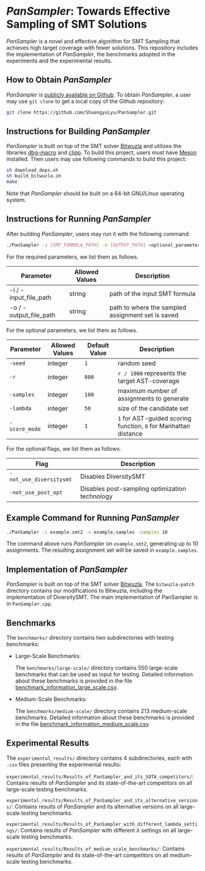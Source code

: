 # *PanSampler*: Towards Effective Sampling of SMT Solutions

*PanSampler* is a novel and effective algorithm for SMT Sampling that achieves high target coverage with fewer solutions.
This repository includes the implementation of *PanSampler*, the benchmarks adopted in the experiments and the experimental results.

## How to Obtain *PanSampler*

*PanSampler* is [publicly available on Github](https://github.com/ShuangyuLyu/PanSampler). To obtain *PanSampler*, a user may use `git clone` to get a local copy of the Github repository:

```sh
git clone https://github.com/ShuangyuLyu/PanSampler.git
```

## Instructions for Building *PanSampler*

*PanSampler* is built on top of the SMT solver [Bitwuzla](https://github.com/bitwuzla) and utilizes the libraries [dbg-macro](https://github.com/sharkdp/dbg-macro) and [clipp](https://github.com/muellan/clipp).
To build this project, users must have [Meson](https://github.com/mesonbuild/meson) installed. Then users may use following commands to build this project:

```sh
sh download_deps.sh
sh build_bitwuzla.sh
make
```

Note that *PanSampler* should be built on a 64-bit GNU/Linux operating system.

## Instructions for Running *PanSampler*

After building *PanSampler*, users may run it with the following command:

```sh
./PanSampler -i [SMT_FORMULA_PATH] -o [OUTPUT_PATH] <optional_parameters>
```

For the required parameters, we list them as follows.

| Parameter | Allowed Values | Description |
| --- | --- | --- |
| -i / -input_file_path | string | path of the input SMT formula |
| -o / -output_file_path | string | path to where the sampled assignment set is saved |

For the optional parameters, we list them as follows.

| Parameter | Allowed Values | Default Value | Description | 
| --- | --- | --- | --- |
| `-seed` | integer | `1` | random seed |
| `-r` | integer | `800` | `r / 1000` represents the target AST-coverage |
| `-samples` | integer | `100` | maximum number of assignments to generate |
| `-lambda` | integer | `50` | size of the candidate set |
| `-score_mode` | integer | `1` | `1` for AST-guided scoring function, `0` for Manhattan distance |

For the optional flags, we list them as follows.

| Flag | Description |
| --- | --- |
| `-not_use_diversitysmt` | Disables DiversitySMT |
| `-not_use_post_opt` | Disables post-sampling optimization technology |

## Example Command for Running *PanSampler*

```sh
./PanSampler -i example.smt2 -o example.samples -samples 10
```

The command above runs *PanSampler* on `example.smt2`, generating up to 10 assignments. The resulting assignment set will be saved in `example.samples`.

## Implementation of *PanSampler*

*PanSampler* is built on top of the SMT solver [Bitwuzla](https://github.com/bitwuzla). The `bitwuzla-patch` directory contains our modifications to Bitwuzla, including the implementation of DiversitySMT. The main implementation of PanSampler is in `PanSampler.cpp`.

## Benchmarks

The `benchmarks/` directory contains two subdirectories with testing benchmarks:

- Large-Scale Benchmarks:

    The `benchmarks/large-scale/` directory contains 550 large-scale benchmarks that can be used as input for testing. Detailed information about these benchmarks is provided in the file [benchmark_information_large_scale.csv](benchmark_information_large_scale.csv).

- Medium-Scale Benchmarks:
    
    The `benchmarks/medium-scale/` directory contains 213 medium-scale benchmarks. Detailed information about these benchmarks is provided in the file [benchmark_information_medium_scale.csv](benchmark_information_medium_scale.csv).

## Experimental Results

The `experimental_results/` directory contains 4 subdirectories, each with `.csv` files presenting the experimental results:

`experimental_results/Results_of_PanSampler_and_its_SOTA_competitors/`: Contains results of *PanSampler* and its state-of-the-art competitors on all large-scale testing benchmarks.

`experimental_results/Results_of_PanSampler_and_its_alternative_versions/`: Contains results of *PanSampler* and its alternative versions on all large-scale testing benchmarks.

`experimental_results/Results_of_PanSampler_with_different_lambda_settings/`: Contains results of *PanSampler* with different $\lambda$ settings on all large-scale testing benchmarks.

`experimental_results/Results_of_medium_scale_benchmarks/`: Contains results of *PanSampler* and its state-of-the-art competitors on all medium-scale testing benchmarks.
